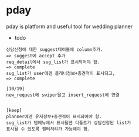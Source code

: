 # pday

pday is platform and useful tool for wedding planner

- todo

```
상담신청에 대한 suggest테이블에 column추가.
=> suggest에 accept 추가
req_detail에서 sug_list가 표시되어야 함.
=> complete
sug_list가 user에겐 플래너정보+총견적이 표시되고,
=> complete

[10/19]
new_request에 swiper달고 insert_request에 연결


[keep]
planner에겐 유저정보+총견적이 표시되어야 함.
sug_list가 탭메뉴에서 표시될땐 디폴트가 상담신청된 list가
표시될 수 있도록 필터처리가 가능해야 함.
```
